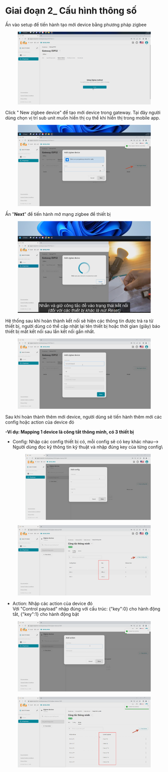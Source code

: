 # Giai đoạn 2\_ Cấu hình thông số

Ấn vào setup để tiến hành tạo mới device bằng phương pháp zigbee

<figure><img src="../../../../.gitbook/assets/image (20).png" alt=""><figcaption></figcaption></figure>

Click " New zigbee device" để tạo mới device trong gateway. Tại đây người dùng chọn vị trí sub unit muốn hiển thị cụ thể khi hiển thị trong mobile app.

<figure><img src="../../../../.gitbook/assets/image (4).png" alt=""><figcaption></figcaption></figure>

Ấn "**Next**" để tiến hành mở mạng zigbee để thiết bị&#x20;

<figure><img src="../../../../.gitbook/assets/image (8).png" alt=""><figcaption></figcaption></figure>

Hệ thống sau khi hoàn thành kết nối sẽ hiện các thông tin được trả ra từ thiết bị, người dùng có thể cập nhật lại tên thiết bị hoặc thời gian (giây) báo thiết bị mất kết nối sau lần kết nối gần nhất.

<figure><img src="../../../../.gitbook/assets/image (3).png" alt=""><figcaption></figcaption></figure>

Sau khi hoàn thành thêm mới device, người dùng sẽ tiến hành thêm mới các config hoặc action của device đó

**-Ví dụ: Mapping 1 device là công tắt thông minh, có 3 thiết bị**

*   Config: Nhập các config thiết bị có, mỗi config sẽ có key khác nhau--> Người dùng đọc kỹ thông tin kỹ thuật và nhập đúng key của từng config\


    <figure><img src="../../../../.gitbook/assets/image (13).png" alt=""><figcaption></figcaption></figure>

<figure><img src="../../../../.gitbook/assets/image (12).png" alt=""><figcaption></figcaption></figure>

* Action: Nhập các action của device đó\
  Với "Control payload" nhập đúng với cấu trúc: {"key":0} cho hành động tắt, {"key":1} cho hành động bật

<figure><img src="../../../../.gitbook/assets/image (2).png" alt=""><figcaption></figcaption></figure>

<figure><img src="../../../../.gitbook/assets/image (15).png" alt=""><figcaption></figcaption></figure>

